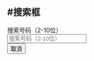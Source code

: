#搜索框 
--- 

<div  class="ui-searchbar-wrap ui-border-b">
    <div class="ui-searchbar">
        <i class="ui-icon-search"></i>
        <div class="ui-searchbar-text">搜索号码（2-10位）</div>
        <div class="ui-searchbar-input"><input value="" type="tel" placeholder="搜索号码（2-10位）" autocapitalize="off"></div>
        <i class="ui-icon-close"></i>
    </div>
     <button class="ui-searchbar-cancel">取消</button>
</div> 
<!-- <script src="http://i.gtimg.cn/vipstyle/frozenjs/1.0.1/frozen.js?_bid=304"></script> -->
<script src="frozenjs/1.0.1/frozen.js"></script>
<script type="text/javascript">
$('.ui-searchbar').tap(function(){
    $('.ui-searchbar-wrap').addClass('focus');
    $('.ui-searchbar-input input').focus();
});
$('.ui-searchbar-cancel').tap(function(){
    $('.ui-searchbar-wrap').removeClass('focus');
});
</script> 